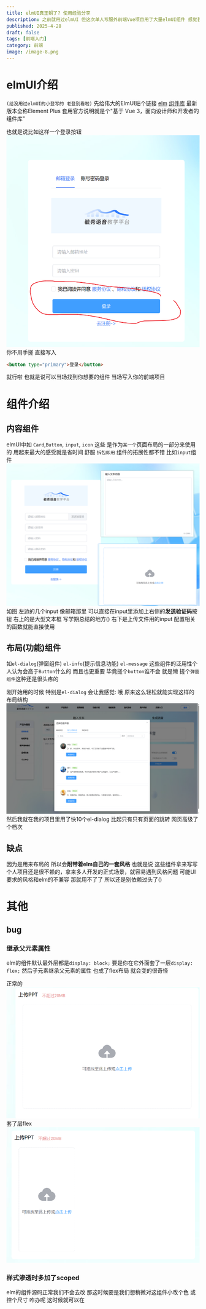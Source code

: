 ```yaml
---
title: elmUI真王朝了? 使用经验分享
description: 之前就用过elmUI 但这次单人写服外前端Vue项目用了大量elmUI组件 感觉甚好 分享下喜悦
published: 2025-4-28
draft: false
tags: [前端入门]
category: 前端
image: /image-8.png
---
```


# elmUI介绍
`(给没用过elmUI的小登写的 老登别看啦)`
先给伟大的ElmUI贴个链接
[elm](https://element-plus.org/zh-CN/)
[组件库](https://element-plus.org/zh-CN/component/overview.html)
最新版本全称Element Plus 套用官方说明就是个"基于 Vue 3，面向设计师和开发者的组件库"

也就是说比如这样一个登录按钮![alt text](image.png)
你不用手搓 直接写入
````html
<button type="primary">登录</button>
````
就行啦 也就是说可以当场找到你想要的组件 当场写入你的前端项目

# 组件介绍
## 内容组件
elmUI中如 `Card`,`Button`, `input`, `icon` 这些 是作为`某一个`页面布局的一部分来使用的
用起来最大的感受就是省时间 舒服 `拆包即用`
组件的拓展性都不错 比如`input`组件
![alt text](image-1.png)
如图 左边的几个input 像邮箱那里 可以直接在input里添加上右侧的**发送验证码**按钮
右上的是大型文本框 写学期总结的地方() 右下是上传文件用的input 配置相关的函数就能直接使用
## 布局(功能)组件
如`el-dialog`(弹窗组件) `el-info`(提示信息功能) `el-message`
这些组件的泛用性个人认为会高于`Button`什么的 而且也更重要
毕竟搓个`button`谁不会 就是懒 搓个`弹窗组件`这种还是很头疼的

刚开始用的时候 特别是`el-dialog` 会让我感觉: 哦 原来这么轻松就能实现这样的布局结构
![一个el-dialog的使用](image-2.png)
然后我就在我的项目里用了快10个el-dialog 比起只有只有页面的跳转 网页高级了个档次

## 缺点
因为是用来布局的 所以会**附带着elm自己的一套风格**
也就是说 这些组件拿来写写个人项目还是很不赖的，拿来多人开发的正式场景，就容易遇到风格问题
可能UI要求的风格和elm的不兼容 那就用不了了 所以还是别依赖过头了()

# 其他
## bug
### 继承父元素属性
elm的组件默认最外层都是`display: block;` 要是你在它外面套了一层`display: flex;`
然后子元素继承父元素的属性 也成了flex布局 就会变的很奇怪

正常的![正常的](image-4.png)
套了层flex![套了层flex](image-3.png)
### 样式渗透时多加了scoped
elm的组件源码正常我们不会去改 那这时候要是我们想稍微对这组件小改个色 或控个尺寸 咋办呢
这时候就可以在<style>里写 来操作
具体操作如下
先F12找到这个组件你要改的那一层的class名
`这里注意 elm的组件基本都好几层 别改错层了`
![alt text](image-5.png)
如果你有在.vue的style里都加上`scoped`的习惯的话 就单独起一个`style` 不加scoped
如下
![alt text](image-6.png)

`scoped`这个属性 会让你写的`style`只对当前文件起效果 而显然elm组件在其他文件里 所以记得**别加scoped捏**
## 水项目小技巧
因为elmUI够出名 所以**AI**也认识
你用elm组件写项目的话 可以直接叫AI 比如`生成一个ElMessageBox 里面要有账号和密码....` 就能光速水完
哎 这是真无敌了
不过要这样用多了自己再改的不认真 大概率整个项目要变shi山了
## 感受
显然elmUI不是万能的 但是也算是非常实用全能的
用起来让我对一些已有规范的组件有所认识(比如switch组件)![alt text](image-7.png)
这样的组件虽然html里没有 但是大家都这么叫这个名 都大概是这么个写法
没用过elmUI的 还是很推荐写个人项目时用一用的 既有效率 又能带来提升(使用方法直接看官网文档 链接在本博客最上方 或者直接浏览器搜索elmUI)
